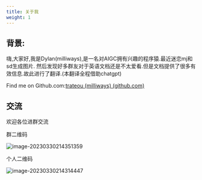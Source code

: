 ```yaml
---
title: 关于我
weight: 1
---
```


## 背景:
嗨,大家好,我是Dylan(milliways),是一名对AIGC拥有兴趣的程序猿.最近迷恋mj和sd生成图片.
然后发现好多群友对于英语文档还是不太爱看.但是文档提供了很多有效信息.故此进行了翻译.(本翻译全程借助chatgpt)

Find me on Github.com:[trateou (milliways) (github.com)](https://github.com/trateou)

## 交流

欢迎各位进群交流

群二维码

![image-20230330214351359](/midjourney/img/image-20230330214351359.png)

个人二维码

![image-20230330214314447](/midjourney/img/image-20230330214314447.png)